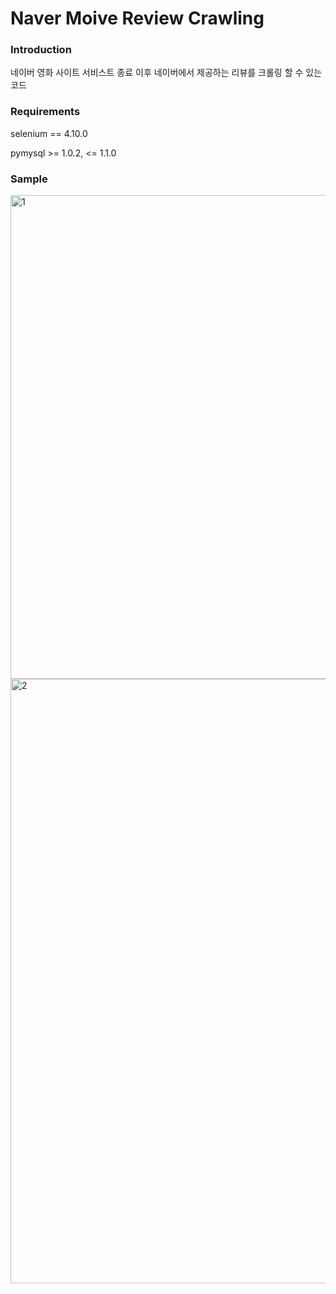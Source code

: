 # Naver Moive Review Crawling

### Introduction

네이버 영화 사이트 서비스트 종료 이후 네이버에서 제공하는 리뷰를 크롤링 할 수 있는 코드

### Requirements

selenium == 4.10.0

pymysql >= 1.0.2, <= 1.1.0

### Sample

<img width="774" alt="1" src="https://github.com/arkjackson/NaverMovieCommentCrawling/assets/111726392/d0cb2e12-e0c3-4c15-a4d4-847a8586a72c">

<img width="967" alt="2" src="https://github.com/arkjackson/NaverMovieCommentCrawling/assets/111726392/1f5e5834-b76c-430f-a925-45e145567758">
